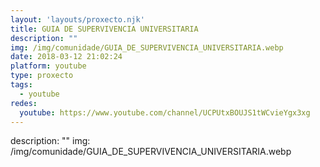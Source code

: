 ```yaml
---
layout: 'layouts/proxecto.njk'
title: GUIA DE SUPERVIVENCIA UNIVERSITARIA
description: ""
img: /img/comunidade/GUIA_DE_SUPERVIVENCIA_UNIVERSITARIA.webp
date: 2018-03-12 21:02:24
platform: youtube
type: proxecto
tags:
  - youtube
redes:
  youtube: https://www.youtube.com/channel/UCPUtxBOUJS1tWCvieYgx3xg
---
```

description: ""
img: /img/comunidade/GUIA_DE_SUPERVIVENCIA_UNIVERSITARIA.webp
